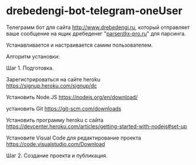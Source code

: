 # drebedengi-bot-telegram-oneUser
Телеграмм бот для сайта http://www.drebedengi.ru, который отправляет ваше сообщение на ящик дребеденег "parser@x-pro.ru" для парсинга.

Устанавливается и настраивается самим пользователем.
  
Алгоритм установки:

Шаг 1. Подготовка. 

Зарегистрироваться на сайте heroku https://signup.heroku.com/signup/dc

Установить Node.JS https://nodejs.org/en/download/

установить Git https://git-scm.com/downloads

Установить программу heroku с сайта https://devcenter.heroku.com/articles/getting-started-with-nodejs#set-up

Установите Visual Code для редактирование проекта https://code.visualstudio.com/Download

Шаг 2. Создание проекта и публикация.

